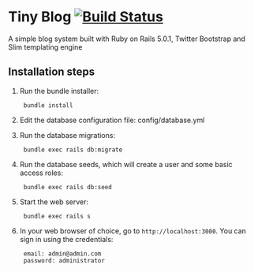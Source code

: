 # Tiny Blog [![Build Status](https://travis-ci.org/netfighter/tiny-blog.svg?branch=master)](https://travis-ci.org/netfighter/tiny-blog)
A simple blog system built with Ruby on Rails 5.0.1, Twitter Bootstrap and Slim templating engine

## Installation steps

1. Run the bundle installer:

        bundle install

2. Edit the database configuration file: config/database.yml

3. Run the database migrations:

        bundle exec rails db:migrate

4. Run the database seeds, which will create a user and some basic access roles:

        bundle exec rails db:seed

5. Start the web server:

        bundle exec rails s

6. In your web browser of choice, go to `http://localhost:3000`. You can sign in using the credentials:

        email: admin@admin.com
        password: administrator
